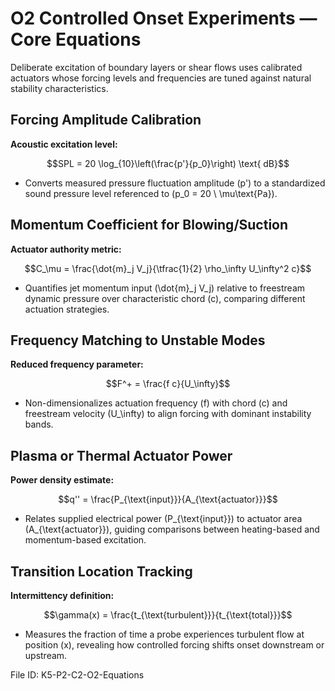 # O2 Controlled Onset Experiments — Core Equations

Deliberate excitation of boundary layers or shear flows uses calibrated actuators whose forcing levels and frequencies are tuned against natural stability characteristics.

## Forcing Amplitude Calibration
**Acoustic excitation level:**

$$SPL = 20 \log_{10}\left(\frac{p'}{p_0}\right) \text{ dB}$$

- Converts measured pressure fluctuation amplitude \(p'\) to a standardized sound pressure level referenced to \(p_0 = 20 \ \mu\text{Pa}\).

## Momentum Coefficient for Blowing/Suction
**Actuator authority metric:**

$$C_\mu = \frac{\dot{m}_j V_j}{\tfrac{1}{2} \rho_\infty U_\infty^2 c}$$

- Quantifies jet momentum input \(\dot{m}_j V_j\) relative to freestream dynamic pressure over characteristic chord \(c\), comparing different actuation strategies.

## Frequency Matching to Unstable Modes
**Reduced frequency parameter:**

$$F^+ = \frac{f c}{U_\infty}$$

- Non-dimensionalizes actuation frequency \(f\) with chord \(c\) and freestream velocity \(U_\infty\) to align forcing with dominant instability bands.

## Plasma or Thermal Actuator Power
**Power density estimate:**

$$q'' = \frac{P_{\text{input}}}{A_{\text{actuator}}}$$

- Relates supplied electrical power \(P_{\text{input}}\) to actuator area \(A_{\text{actuator}}\), guiding comparisons between heating-based and momentum-based excitation.

## Transition Location Tracking
**Intermittency definition:**

$$\gamma(x) = \frac{t_{\text{turbulent}}}{t_{\text{total}}}$$

- Measures the fraction of time a probe experiences turbulent flow at position \(x\), revealing how controlled forcing shifts onset downstream or upstream.

File ID: K5-P2-C2-O2-Equations
